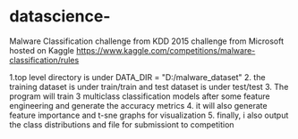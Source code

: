 # datascience-
Malware Classification challenge from KDD 2015 challenge from Microsoft hosted on Kaggle
https://www.kaggle.com/competitions/malware-classification/rules

1.top level directory is under DATA_DIR = "D:/malware_dataset"
2. the training dataset is under train/train and test dataset is under test/test
3. The program will train 3 multiclass classification models after some feature engineering and generate the accuracy metrics
4. it will also generate feature importance and t-sne graphs for visualization
5. finally, i also output the class distributions and file for submissiont to competition
